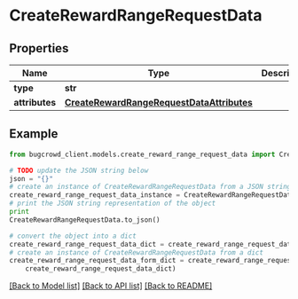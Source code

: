 # CreateRewardRangeRequestData


## Properties

Name | Type | Description | Notes
------------ | ------------- | ------------- | -------------
**type** | **str** |  | 
**attributes** | [**CreateRewardRangeRequestDataAttributes**](CreateRewardRangeRequestDataAttributes.md) |  | 

## Example

```python
from bugcrowd_client.models.create_reward_range_request_data import CreateRewardRangeRequestData

# TODO update the JSON string below
json = "{}"
# create an instance of CreateRewardRangeRequestData from a JSON string
create_reward_range_request_data_instance = CreateRewardRangeRequestData.from_json(json)
# print the JSON string representation of the object
print
CreateRewardRangeRequestData.to_json()

# convert the object into a dict
create_reward_range_request_data_dict = create_reward_range_request_data_instance.to_dict()
# create an instance of CreateRewardRangeRequestData from a dict
create_reward_range_request_data_form_dict = create_reward_range_request_data.from_dict(
    create_reward_range_request_data_dict)
```
[[Back to Model list]](../README.md#documentation-for-models) [[Back to API list]](../README.md#documentation-for-api-endpoints) [[Back to README]](../README.md)


